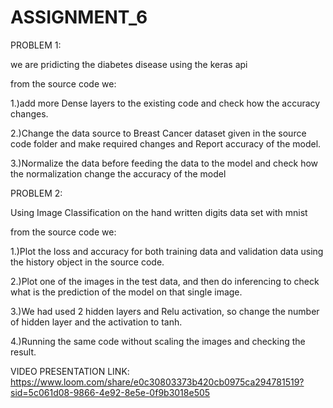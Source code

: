 # ASSIGNMENT_6

PROBLEM 1:

we are pridicting the diabetes disease using the keras api 

from the source code we:

1.)add more Dense layers to the existing code and check how the accuracy changes.

2.)Change the data source to Breast Cancer dataset given in the source code folder and make required changes and Report accuracy of the model.

3.)Normalize the data before feeding the data to the model and check how the normalization change the accuracy of the model

PROBLEM 2:

Using Image Classification on the hand written digits data set with mnist

from the source code we:

1.)Plot the loss and accuracy for both training data and validation data using the history object in the source code.

2.)Plot one of the images in the test data, and then do inferencing to check what is the prediction of the model on that single image.

3.)We had used 2 hidden layers and Relu activation, so change the number of hidden layer and the activation to tanh.

4.)Running the same code without scaling the images and checking the result.

VIDEO PRESENTATION LINK: https://www.loom.com/share/e0c30803373b420cb0975ca294781519?sid=5c061d08-9866-4e92-8e5e-0f9b3018e505
